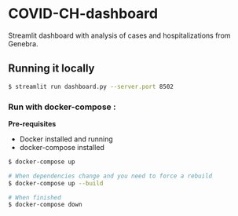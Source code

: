 # COVID-CH-dashboard
Streamlit dashboard with analysis of cases and hospitalizations from Genebra. 

## Running it locally

```bash
$ streamlit run dashboard.py --server.port 8502
```

### Run with docker-compose :

**Pre-requisites**
* Docker installed and running
* docker-compose installed

```bash
$ docker-compose up

# When dependencies change and you need to force a rebuild
$ docker-compose up --build

# When finished
$ docker-compose down
```
